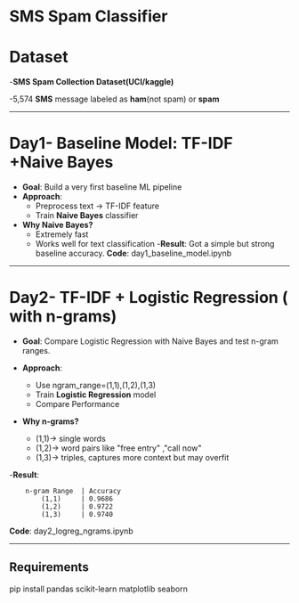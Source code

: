 # SMS Spam Classifier

# Dataset
 -**SMS Spam Collection Dataset(UCI/kaggle)**
 
 -5,574 **SMS** message labeled as **ham**(not spam) or **spam**

---

# Day1- Baseline Model: TF-IDF +Naive Bayes

- **Goal**: Build a very first baseline ML pipeline
- **Approach**:
     - Preprocess text -> TF-IDF feature
     - Train **Naive Bayes** classifier
- **Why Naive Bayes?**
     - Extremely fast
     - Works well for text classification
-**Result**: Got a simple but strong baseline accuracy.
**Code**: day1_baseline_model.ipynb 


---

# Day2-  TF-IDF + Logistic Regression ( with n-grams)

- **Goal**: Compare Logistic Regression with Naive Bayes and test n-gram ranges.

- **Approach**:
     - Use ngram_range=(1,1),(1,2),(1,3)
     - Train **Logistic Regression** model
     - Compare Performance

- **Why n-grams?**
     - (1,1)-> single words
     - (1,2)-> word pairs like "free entry" ,"call now"
     - (1,3)-> triples, captures more context but may overfit

-**Result**: 

		n-gram Range  | Accuracy
		    (1,1)     | 0.9686
		    (1,2)     | 0.9722
		    (1,3)     | 0.9740  
**Code**: day2_logreg_ngrams.ipynb 

---

## Requirements 

pip install pandas scikit-learn matplotlib seaborn
